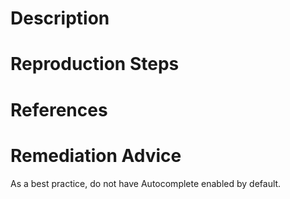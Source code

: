 # Description


# Reproduction Steps


# References


# Remediation Advice

As a best practice, do not have Autocomplete enabled by default.